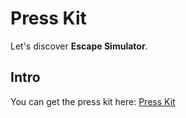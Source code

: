 # Press Kit

Let's discover **Escape Simulator**.

## Intro

You can get the press kit here:  [Press Kit](https://drive.google.com/drive/folders/167fHIItcneG9BWT_i_Z0R4-HrDct0iHq?usp=sharing)
